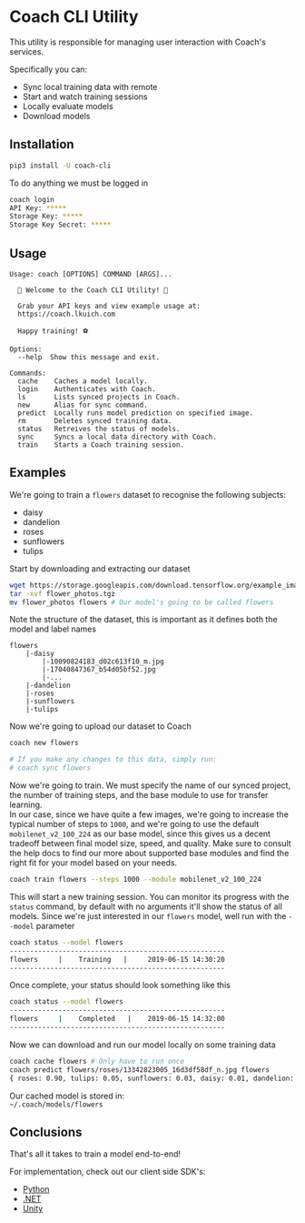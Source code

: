 # Coach CLI Utility

This utility is responsible for managing user interaction with Coach's services.

Specifically you can:

- Sync local training data with remote
- Start and watch training sessions
- Locally evaluate models
- Download models

## Installation

```bash
pip3 install -U coach-cli
```

To do anything we must be logged in

```bash
coach login
API Key: *****
Storage Key: *****
Storage Key Secret: *****
```

## Usage

```
Usage: coach [OPTIONS] COMMAND [ARGS]...

  💖 Welcome to the Coach CLI Utility! 💖

  Grab your API keys and view example usage at:
  https://coach.lkuich.com

  Happy training! ⚽

Options:
  --help  Show this message and exit.

Commands:
  cache    Caches a model locally.
  login    Authenticates with Coach.
  ls       Lists synced projects in Coach.
  new      Alias for sync command.
  predict  Locally runs model prediction on specified image.
  rm       Deletes synced training data.
  status   Retreives the status of models.
  sync     Syncs a local data directory with Coach.
  train    Starts a Coach training session.
```

## Examples

We're going to train a `flowers` dataset to recognise the following subjects:

- daisy
- dandelion
- roses
- sunflowers
- tulips

Start by downloading and extracting our dataset

```bash
wget https://storage.googleapis.com/download.tensorflow.org/example_images/flower_photos.tgz
tar -xvf flower_photos.tgz
mv flower_photos flowers # Our model's going to be called flowers
```

Note the structure of the dataset, this is important as it defines both the model and label names

```
flowers
    |-daisy
        |-10090824183_d02c613f10_m.jpg
        |-17040847367_b54d05bf52.jpg
        |-...
    |-dandelion
    |-roses
    |-sunflowers
    |-tulips
```

Now we're going to upload our dataset to Coach

```bash
coach new flowers

# If you make any changes to this data, simply run:
# coach sync flowers
```

Now we're going to train. We must specify the name of our synced project, the number of training steps, and the base module to use for transfer learning.  
In our case, since we have quite a few images, we're going to increase the typical number of steps to `1000`, and we're going to use the default `mobilenet_v2_100_224` as our base model, since this gives us a decent tradeoff between final model size, speed, and quality. Make sure to consult the help docs to find our more about supported base modules and find the right fit for your model based on your needs.

```bash
coach train flowers --steps 1000 --module mobilenet_v2_100_224
```

This will start a new training session. You can monitor its progress with the `status` command, by default with no arguments it'll show the status of all models. Since we're just interested in our `flowers` model, well run with the `--model` parameter

```bash
coach status --model flowers
-----------------------------------------------------
flowers     |    Training   |     2019-06-15 14:30:20
-----------------------------------------------------
```

Once complete, your status should look something like this

```bash
coach status --model flowers
-----------------------------------------------------
flowers     |    Completed   |    2019-06-15 14:32:00
-----------------------------------------------------
```

Now we can download and run our model locally on some training data

```bash
coach cache flowers # Only have to run once
coach predict flowers/roses/13342823005_16d3df58df_n.jpg flowers
{ roses: 0.90, tulips: 0.05, sunflowers: 0.03, daisy: 0.01, dandelion: 0.01 }
```

Our cached model is stored in:  
`~/.coach/models/flowers`

## Conclusions

That's all it takes to train a model end-to-end!

For implementation, check out our client side SDK's:

- [Python](https://github.com/lkuich/coach-python)
- [.NET](https://github.com/lkuich/coach-dotnet)
- [Unity](https://github.com/lkuich/coach-unity)

